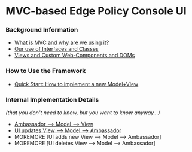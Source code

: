 # MVC-based Edge Policy Console UI

### Background Information

* [What is MVC and why are we using it?](docs/why_mvc.md)
* [Our use of Interfaces and Classes](docs/what_are_interfaces_and_classes.md)
* [Views and Custom Web-Components and DOMs](docs/views_and_web_components.md)

### How to Use the Framework

* [Quick Start: How to implement a new Model+View](docs/implementing_model_and_view.md)

### Internal Implementation Details
_(that you don't need to know, but you want to know anyway...)_

* [Ambassador --> Model --> View](docs/ambassador_to_model_to_view.md)
* [UI updates View --> Model --> Ambassador](docs/ui_update_to_ambassador.md)
* MOREMORE [UI adds new View --> Model --> Ambassador] 
* MOREMORE [UI deletes View --> Model --> Ambassador]

